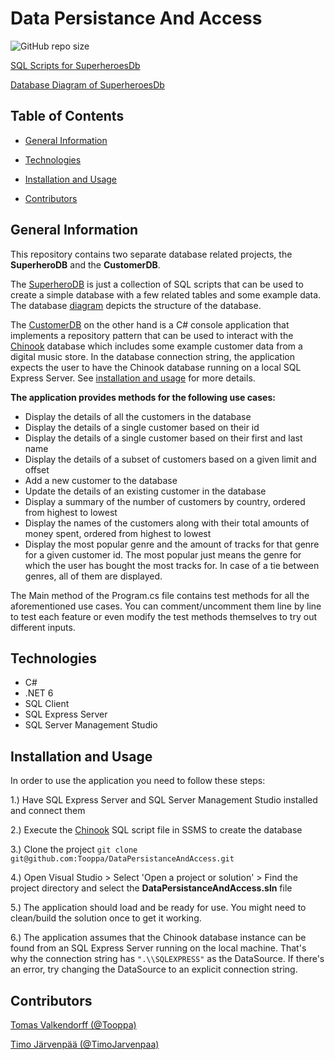 # Data Persistance And Access

![GitHub repo size](https://img.shields.io/github/repo-size/Tooppa/DataPersistanceAndAccess)

[SQL Scripts for SuperheroesDb](SuperheroDB)

[Database Diagram of SuperheroesDb](Documentation/SuperheroDb_Diagram.png)

## Table of Contents

- [General Information](#general-information)

- [Technologies](#technologies)

- [Installation and Usage](#installation-and-usage)

- [Contributors](#contributors)

## General Information

This repository contains two separate database related projects, the **SuperheroDB** and the **CustomerDB**. 

The [SuperheroDB](SuperheroDB) is just a collection of SQL scripts that can be used to create a simple database with a few related tables and some example data. The database [diagram](Documentation/SuperheroDb_Diagram.png) depicts the structure of the database.

The [CustomerDB](CustomerDB) on the other hand is a C# console application that implements a repository pattern that can be used to interact with the [Chinook](Assets/Chinook_SqlServer_AutoIncrementPKs.sql) database which includes some example customer data from a digital music store. In the database connection string, the application expects the user to have the Chinook database running on a local SQL Express Server. See [installation and usage](#installation-and-usage) for more details.

**The application provides methods for the following use cases:**

* Display the details of all the customers in the database
* Display the details of a single customer based on their id
* Display the details of a single customer based on their first and last name
* Display the details of a subset of customers based on a given limit and offset
* Add a new customer to the database
* Update the details of an existing customer in the database
* Display a summary of the number of customers by country, ordered from highest to lowest
* Display the names of the customers along with their total amounts of money spent, ordered from highest to lowest
* Display the most popular genre and the amount of tracks for that genre for a given customer id. The most popular just means the genre for which the user has bought the most tracks for. In case of a tie between genres, all of them are displayed.

The Main method of the Program.cs file contains test methods for all the aforementioned use cases. You can comment/uncomment them line by line to test each feature or even modify the test methods themselves to try out different inputs.

## Technologies

- C#
- .NET 6
- SQL Client
- SQL Express Server
- SQL Server Management Studio

## Installation and Usage

In order to use the application you need to follow these steps:

1.) Have SQL Express Server and SQL Server Management Studio installed and connect them

2.) Execute the [Chinook](Assets/Chinook_SqlServer_AutoIncrementPKs.sql) SQL script file in SSMS to create the database

3.) Clone the project ```git clone git@github.com:Tooppa/DataPersistanceAndAccess.git```

4.) Open Visual Studio > Select 'Open a project or solution' > Find the project directory and select the **DataPersistanceAndAccess.sln** file

5.) The application should load and be ready for use. You might need to clean/build the solution once to get it working.

6.) The application assumes that the Chinook database instance can be found from an SQL Express Server running on the local machine. That's why the connection string has ```".\\SQLEXPRESS"``` as the DataSource. If there's an error, try changing the DataSource to an explicit connection string.


## Contributors

[Tomas Valkendorff (@Tooppa)](https://github.com/Tooppa)

[Timo Järvenpää (@TimoJarvenpaa)](https://github.com/TimoJarvenpaa)
